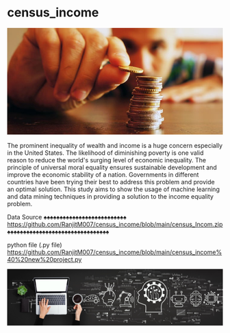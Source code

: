 # census_income

![Image](https://github.com/RanjitM007/census_income/blob/main/1_j2EKCyFa0vHr-TqztuS6Vw.jpeg?raw=true)

The prominent inequality of wealth and income is a huge concern especially in the United States. The likelihood of diminishing poverty is one valid reason to reduce the world's surging level of economic inequality. The principle of universal moral equality ensures sustainable development and improve the economic stability of a nation. Governments in different countries have been trying their best to address this problem and provide an optimal solution. This study aims to show the usage of machine learning and data mining techniques in providing a solution to the income equality problem.



Data Source ♠♠♠♠♠♠♠♠♠♠♠♠♠♠♠♠♠♠♠♠♠♠♠♠♠♠ https://github.com/RanjitM007/census_income/blob/main/census_Incom.zip ♠♠♠♠♠♠♠♠♠♠♠♠♠♠♠♠♠♠♠♠♠♠♠♠♠♠♠♠♠♠♠♠

python file (.py file) https://github.com/RanjitM007/census_income/blob/main/census_income%40%20new%20project.py

![Machine Lerning](https://github.com/RanjitM007/census_income/blob/main/machine-learning-definition.jpeg?raw=true)
